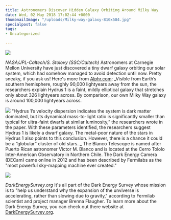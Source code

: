 ```yaml
---
title: Astronomers Discover Hidden Galaxy Orbiting Around Milky Way
date: Wed, 02 May 2018 17:02:44 +0000
thumbnailImage: "/uploads/Milky-way-galaxy-810x584.jpg"
specialpost: false
tags:
- Uncategorized

---
```

![](http://newsattorneys.staging.wpengine.com/wp-content/uploads/2018/05/Milky-way-galaxy.jpg) 

_NASA/JPL-Caltech/S. Stolovy (SSC/Caltech)_ Astronomers at Carnegie Mellon University have just discovered a tiny dwarf galaxy orbiting our solar system, which had somehow managed to avoid detection until now. Pretty sneaky, if you ask us! Here's more from [Alphr.com](http://www.alphr.com/space/1009249/tiny-galaxy-orbit-milky-way): _Visible from Earth’s southern hemisphere, roughly 90,000 lightyears away from the sun, the researchers explain Hydrus 1 is a faint, mildly elliptical galaxy that stretches only about 326 lightyears across. By comparison, our own Milky Way galaxy is around 100,000 lightyears across.

![](http://newsattorneys.staging.wpengine.com/wp-content/uploads/2018/05/blanco-telescope-wikipedia.jpg) “Hydrus 1’s velocity dispersion indicates the system is dark matter dominated, but its dynamical mass-to-light ratio is significantly smaller than typical for ultra-faint dwarfs at similar luminosity,” the researchers wrote in the paper. With these parameters identified, the researchers suggest Hydrus 1 is likely a dwarf galaxy. The metal-poor nature of the stars in Hydrus 1 also points to this conclusion. However, there is a chance it could be a “globular” cluster of old stars. _ The Blanco Telescope is named after Puerto Rican astronomer Victor M. Blanco and is located at the Cerro Tololo Inter-American Observatory in Northern Chile. The Dark Energy Camera (DECam) came online in 2012 and has been described by Fermilabs as the "most powerful sky-mapping machine ever created." 

![](http://newsattorneys.staging.wpengine.com/wp-content/uploads/2018/05/dark-energy-survey-telescopes.jpg) 

_DarkEnergySurvey.org_ It's all part of the Dark Energy Survey whose mission is to "help us understand why the expansion of the unviverse is accelerating, rather than slowing due to gravity," according to Fermilab scientist and project manager Brenna Flaugher. To learn more about the Dark Energy Survey, you can check out there website at [DarkEnergySurvey.org](https://www.darkenergysurvey.org/).